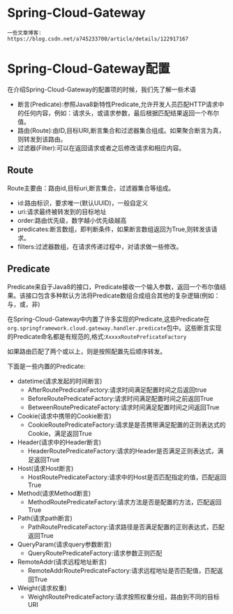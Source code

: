 # Spring-Cloud-Gateway
```text
一些文章博客:
https://blog.csdn.net/a745233700/article/details/122917167
```
# Spring-Cloud-Gateway配置
在介绍Spring-Cloud-Gateway的配置项的时候，我们先了解一些术语
- 断言(Predicate):参照Java8新特性Predicate,允许开发人员匹配HTTP请求中的任何内容，例如：请求头，或请求参数，最后根据匹配结果返回一个布尔值。
- 路由(Route):由ID,目标URI,断言集合和过滤器集合组成。如果聚合断言为真，则转发到该路由。
- 过滤器(Filter):可以在返回请求或者之后修改请求和相应内容。

## Route
Route主要由：路由id,目标uri,断言集合，过滤器集合等组成。
- id:路由标识，要求唯一(默认UUID)，一般自定义
- uri:请求最终被转发到的目标地址
- order:路由优先级，数字越小优先级越高
- predicates:断言数组，即判断条件，如果断言数组返回为True,则转发该请求。
- filters:过滤器数组，在请求传递过程中，对请求做一些修改。

## Predicate
Predicate来自于Java8的接口，Predicate接收一个输入参数，返回一个布尔值结果。该接口包含多种默认方法将Predicate数组合成组合其他的复杂逻辑(例如：与，或，非)

在Spring-Cloud-Gateway中内置了许多实现的Predicate,这些Predicate在`org.springframework.cloud.gateway.handler.predicate`包中。这些断言实现的Predicate命名都是有规范的,格式:`XxxxxRoutePreficateFactory`

如果路由匹配了两个或以上，则是按照配置先后顺序转发。

下面是一些内置的Predicate:
- datetime(请求发起的时间断言)
  - AfterRoutePredicateFactory:请求时间满足配置时间之后返回true
  - BeforeRoutePredicateFactory:请求时间满足配置时间之前返回True
  - BetweenRoutePredicateFactory:请求时间满足配置时间之间返回True
- Cookie(请求中携带的Cookie断言)
  - CookieRoutePredicateFactory:请求是是否携带满足配置的正则表达式的Cookie，满足返回True
- Header(请求中的Header断言)
  - HeaderRoutePredicateFactory:请求的Header是否满足正则表达式，满足返回True
- Host(请求Host断言)
  - HostRoutePredicateFactory:请求中的Host是否匹配指定的值，匹配返回True
- Method(请求Method断言)
  - MethodRoutePredicateFactory:请求方法是否是配置的方法，匹配返回True
- Path(请求path断言)
  - PathRoutePredicateFactory:请求路径是否满足配置的正则表达式，匹配返回True
- QueryParam(请求query参数断言)
  - QueryRoutePredicateFactory:请求参数正则匹配
- RemoteAddr(请求远程地址断言)
  - RemoteAddrRoutePredicateFactory:请求远程地址是否匹配值，匹配返回True
- Weight(请求权重)
  - WeightRoutePredicateFactory:请求按照权重分组，路由到不同的目标URI